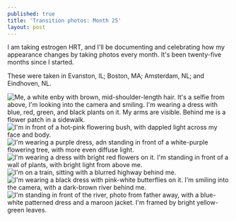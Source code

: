 ```yaml
---
published: true
title: 'Transition photos: Month 25'
layout: post
---
```


I am taking estrogen HRT, and I'll be documenting and celebrating
how my appearance changes by taking photos every month.
It's been twenty-five months since I started.

These were taken in Evanston, IL; Boston, MA; Amsterdam, NL; and Eindhoven, NL.

![Me, a white enby with brown, mid-shoulder-length hair. It's a selfie from above, I'm looking into the camera and smiling. I'm wearing a dress with blue, red, green, and black plants on it. My arms are visible. Behind me is a flower patch in a sidewalk.](/assets/album-06-04-25/pic1.jpg)
![I'm in front of a hot-pink flowering bush, with dappled light across my face and body.](/assets/album-06-04-25/pic2.jpg)
![I'm wearing a purple dress, adn standing in front of a white-purple flowering tree, with more even diffuse light.](/assets/album-06-04-25/pic3.jpg)
![I'm wearing a dress with bright red flowers on it. I'm standing in front of a wall of plants, with bright light from above me.](/assets/album-06-04-25/pic4.jpg)
![I'm on a train, sitting with a blurred highway behind me.](/assets/album-06-04-25/pic5.jpg)
![I'm wearing a black dress with pink-white butterflies on it. I'm smiling into the camera, with a dark-brown river behind me.](/assets/album-06-04-25/pic6.jpg)
![I'm standing in front of the river, photo from father away, with a blue-white patterned dress and a maroon jacket. I'm framed by bright yellow-green leaves.](/assets/album-06-04-25/pic7.jpg)
